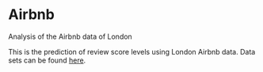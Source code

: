 # Airbnb
Analysis of the Airbnb data of London

This is the prediction of review score levels using London Airbnb data. Data sets can be found [here](http://insideairbnb.com/get-the-data.html).
